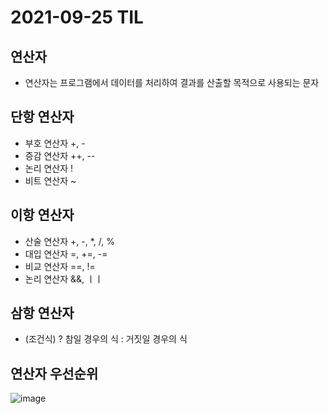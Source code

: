 # 2021-09-25 TIL

## 연산자
* 연산자는 프로그램에서 데이터를 처리하여 결과를 산출할 목적으로 사용되는 문자

## 단항 연산자
* 부호 연산자 +, -
* 증감 연산자 ++, --
* 논리 연산자 !
* 비트 연산자 ~

## 이항 연산자
* 산술 연산자 +, -, *, /, %
* 대입 연산자 =, +=, -= 
* 비교 연산자 ==, !=
* 논리 연산자 &&, ㅣㅣ

## 삼항 연산자
* (조건식) ? 참일 경우의 식 : 거짓일 경우의 식

## 연산자 우선순위
![image](https://user-images.githubusercontent.com/58898466/134767107-bf0e228f-7c8c-4905-8c3a-a51a1dd4538a.png)

